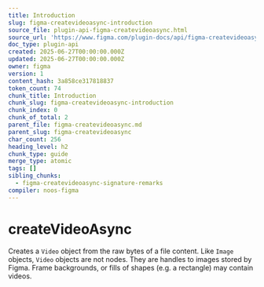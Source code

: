 ```yaml
---
title: Introduction
slug: figma-createvideoasync-introduction
source_file: plugin-api-figma-createvideoasync.html
source_url: 'https://www.figma.com/plugin-docs/api/figma-createvideoasync/'
doc_type: plugin-api
created: 2025-06-27T00:00:00.000Z
updated: 2025-06-27T00:00:00.000Z
owner: figma
version: 1
content_hash: 3a858ce317818837
token_count: 74
chunk_title: Introduction
chunk_slug: figma-createvideoasync-introduction
chunk_index: 0
chunk_of_total: 2
parent_file: figma-createvideoasync.md
parent_slug: figma-createvideoasync
char_count: 256
heading_level: h2
chunk_type: guide
merge_type: atomic
tags: []
sibling_chunks:
  - figma-createvideoasync-signature-remarks
compiler: noos-figma
---
```


# createVideoAsync

Creates a `Video` object from the raw bytes of a file content. Like `Image` objects, `Video` objects are not nodes. They are handles to images stored by Figma. Frame backgrounds, or fills of shapes (e.g. a rectangle) may contain videos.

